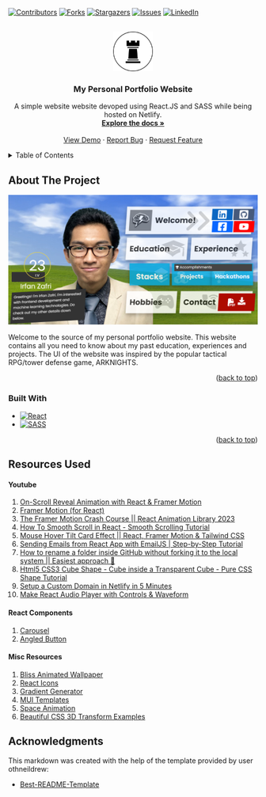 <a name="readme-top"></a>

[![Contributors][contributors-shield]][contributors-url]
[![Forks][forks-shield]][forks-url]
[![Stargazers][stars-shield]][stars-url]
[![Issues][issues-shield]][issues-url]
[![LinkedIn][linkedin-shield]][linkedin-url]

<!-- PROJECT LOGO -->
<br />
<div align="center">
  <a href="https://github.com/ir4un/pt-v01">
    <img src="./public/chesss.png" alt="Logo" width="80" height="80">
  </a>

<h3 align="center">My Personal Portfolio Website</h3>

  <p align="center">
    A simple website website devoped using React.JS and SASS while being hosted on Netlify.
    <br />
    <a href="https://github.com/ir4un/pt-v01"><strong>Explore the docs »</strong></a>
    <br />
    <br />
    <a href="https://ir4un.com">View Demo</a>
    ·
    <a href="https://github.com/ir4un/pt-v01/issues/new?labels=bug&template=bug-report---.md">Report Bug</a>
    ·
    <a href="https://github.com/ir4un/pt-v01/issues/new?labels=enhancement&template=feature-request---.md">Request Feature</a>
  </p>
</div>

<!-- TABLE OF CONTENTS -->
<details>
  <summary>Table of Contents</summary>
  <ol>
    <li>
      <a href="#about-the-project">About The Project</a>
      <ul>
        <li><a href="#built-with">Built With</a></li>
      </ul>
    </li>
    <li>
      <a href="#getting-started">Getting Started</a>
      <ul>
        <li><a href="#prerequisites">Prerequisites</a></li>
        <li><a href="#installation">Installation</a></li>
      </ul>
    </li>
    <li><a href="#usage">Usage</a></li>
    <li><a href="#roadmap">Roadmap</a></li>
    <li><a href="#contributing">Contributing</a></li>
    <li><a href="#license">License</a></li>
    <li><a href="#contact">Contact</a></li>
    <li><a href="#acknowledgments">Acknowledgments</a></li>
  </ol>
</details>

<!-- ABOUT THE PROJECT -->
## About The Project

[![Product Name Screen Shot][product-screenshot]](https://ir4un.com)

Welcome to the source of my personal portfolio website. This website contains all you need to know about my past education, experiences and projects. The UI of the website was inspired by the popular tactical RPG/tower defense game, ARKNIGHTS.

<p align="right">(<a href="#readme-top">back to top</a>)</p>


### Built With

* [![React][React.js]][React-url]
* [![SASS][SASS]][SASS-url]


<p align="right">(<a href="#readme-top">back to top</a>)</p>

<!-- RESOURCES -->
## Resources Used
#### Youtube
1. [On-Scroll Reveal Animation with React & Framer Motion](https://youtu.be/2V1WK-3HQNk?si=GUd_iBUAG38Gvc0C)
2. [Framer Motion (for React)](https://youtu.be/znbCa4Rr054?si=sZ6y2cS9s-0LZ_wn)
3. [The Framer Motion Crash Course || React Animation Library 2023](https://youtu.be/znbCa4Rr054?si=sZ6y2cS9s-0LZ_wn)
4. [How To Smooth Scroll in React - Smooth Scrolling Tutorial](https://youtu.be/QzW03hyw_bU?si=a85D68EWvS4XtICZ)
5. [Mouse Hover Tilt Card Effect || React, Framer Motion & Tailwind CSS](https://youtu.be/-PBw8mv9ZYc?si=o3CI1tfyXhXOqlB2)
6. [Sending Emails from React App with EmailJS | Step-by-Step Tutorial](https://youtu.be/wWiTouBHibs?si=5hgHlVj2ghBfUnB_)
7. [How to rename a folder inside GitHub without forking it to the local system || Easiest approach 💯](https://www.youtube.com/watch?v=quqHLtxNHCI)
8. [Html5 CSS3 Cube Shape - Cube inside a Transparent Cube - Pure CSS Shape Tutorial](https://www.youtube.com/watch?v=H2D51Ql8Kco)
9. [Setup a Custom Domain in Netlify in 5 Minutes](https://www.youtube.com/watch?v=bY7Tkh9Vz8I)
10. [Make React Audio Player with Controls & Waveform](https://www.youtube.com/watch?v=rT6GiYEIdGs)


#### React Components
1. [Carousel](https://codesandbox.io/p/sandbox/github/linkstrifer/react-carousel/tree/main/?file=%2Fsrc%2Fstyles.css)
2. [Angled Button](https://codemyui.com/pure-css-cartoon-style-angled-button/)

#### Misc Resources
1. [Bliss Animated Wallpaper](https://moewalls.com/landscape/bliss-windows-xp-live-wallpaper/)
2. [React Icons](https://react-icons.github.io/react-icons/)
3. [Gradient Generator](https://cssgradient.io/)
4. [MUI Templates](https://mui.com/material-ui/getting-started/templates/)
5. [Space Animation](https://www.codewithrandom.com/2023/11/21/css-star-animation/)
6. [Beautiful CSS 3D Transform Examples](https://polypane.app/css-3d-transform-examples/)

<!-- ACKNOWLEDGMENTS -->
## Acknowledgments

This markdown was created with the help of the template provided by user othneildrew:

* [Best-README-Template](https://github.com/othneildrew/Best-README-Template)

<!-- MARKDOWN LINKS & IMAGES -->
<!-- https://www.markdownguide.org/basic-syntax/#reference-style-links -->
[contributors-shield]: https://img.shields.io/github/contributors/ir4un/pt-v01.svg?style=for-the-badge
[contributors-url]: https://github.com/ir4un/pt-v01/graphs/contributors
[forks-shield]: https://img.shields.io/github/forks/ir4un/pt-v01.svg?style=for-the-badge
[forks-url]: https://github.com/ir4un/pt-v01/network/members
[stars-shield]: https://img.shields.io/github/stars/ir4un/pt-v01.svg?style=for-the-badge
[stars-url]: https://github.com/ir4un/pt-v01/stargazers
[issues-shield]: https://img.shields.io/github/issues/ir4un/pt-v01.svg?style=for-the-badge
[issues-url]: https://github.com/ir4un/pt-v01/issues
[license-shield]: https://img.shields.io/github/license/ir4un/pt-v01.svg?style=for-the-badge
[license-url]: https://github.com/ir4un/pt-v01/blob/master/LICENSE.txt
[linkedin-shield]: https://img.shields.io/badge/-LinkedIn-black.svg?style=for-the-badge&logo=linkedin&colorB=555
[linkedin-url]: https://www.linkedin.com/in/ir4un/
[product-screenshot]: /public/githubthumb.png
[React.js]: https://img.shields.io/badge/React-20232A?style=for-the-badge&logo=react&logoColor=61DAFB
[React-url]: https://reactjs.org/
[SASS]: https://img.shields.io/badge/SASS-20232A?style=for-the-badge&logo=sass
[SASS-url]: https://sass-lang.com/
